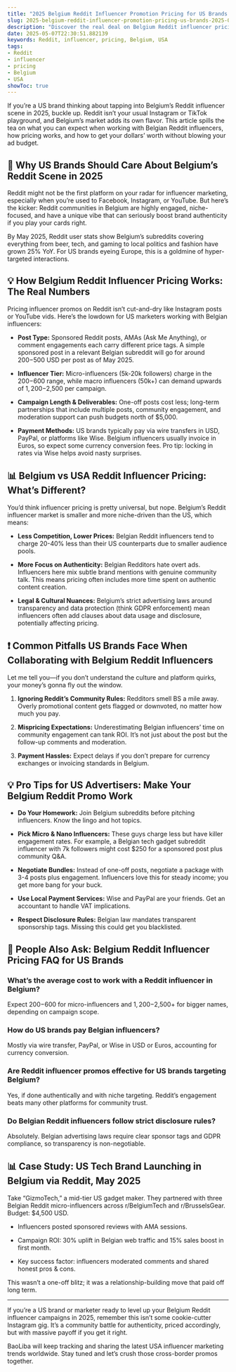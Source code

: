 ```yaml
---
title: "2025 Belgium Reddit Influencer Promotion Pricing for US Brands: A No-BS Guide"
slug: 2025-belgium-reddit-influencer-promotion-pricing-us-brands-2025-05-07
description: "Discover the real deal on Belgium Reddit influencer pricing in 2025 for US brands. Practical tips, examples, and insider insights to nail your cross-border campaigns."
date: 2025-05-07T22:30:51.882139
keywords: Reddit, influencer, pricing, Belgium, USA
tags:
- Reddit
- influencer
- pricing
- Belgium
- USA
showToc: true
---
```


If you’re a US brand thinking about tapping into Belgium’s Reddit influencer scene in 2025, buckle up. Reddit isn’t your usual Instagram or TikTok playground, and Belgium’s market adds its own flavor. This article spills the tea on what you can expect when working with Belgian Reddit influencers, how pricing works, and how to get your dollars’ worth without blowing your ad budget.

## 📢 Why US Brands Should Care About Belgium’s Reddit Scene in 2025

Reddit might not be the first platform on your radar for influencer marketing, especially when you’re used to Facebook, Instagram, or YouTube. But here’s the kicker: Reddit communities in Belgium are highly engaged, niche-focused, and have a unique vibe that can seriously boost brand authenticity if you play your cards right.

By May 2025, Reddit user stats show Belgium’s subreddits covering everything from beer, tech, and gaming to local politics and fashion have grown 25% YoY. For US brands eyeing Europe, this is a goldmine of hyper-targeted interactions.

## 💡 How Belgium Reddit Influencer Pricing Works: The Real Numbers

Pricing influencer promos on Reddit isn’t cut-and-dry like Instagram posts or YouTube vids. Here’s the lowdown for US marketers working with Belgian influencers:

- **Post Type:** Sponsored Reddit posts, AMAs (Ask Me Anything), or comment engagements each carry different price tags. A simple sponsored post in a relevant Belgian subreddit will go for around $200-$500 USD per post as of May 2025.

- **Influencer Tier:** Micro-influencers (5k-20k followers) charge in the $200-$600 range, while macro influencers (50k+) can demand upwards of $1,200-$2,500 per campaign.

- **Campaign Length & Deliverables:** One-off posts cost less; long-term partnerships that include multiple posts, community engagement, and moderation support can push budgets north of $5,000.

- **Payment Methods:** US brands typically pay via wire transfers in USD, PayPal, or platforms like Wise. Belgium influencers usually invoice in Euros, so expect some currency conversion fees. Pro tip: locking in rates via Wise helps avoid nasty surprises.

## 📊 Belgium vs USA Reddit Influencer Pricing: What’s Different?

You’d think influencer pricing is pretty universal, but nope. Belgium’s Reddit influencer market is smaller and more niche-driven than the US, which means:

- **Less Competition, Lower Prices:** Belgian Reddit influencers tend to charge 20-40% less than their US counterparts due to smaller audience pools.

- **More Focus on Authenticity:** Belgian Redditors hate overt ads. Influencers here mix subtle brand mentions with genuine community talk. This means pricing often includes more time spent on authentic content creation.

- **Legal & Cultural Nuances:** Belgium’s strict advertising laws around transparency and data protection (think GDPR enforcement) mean influencers often add clauses about data usage and disclosure, potentially affecting pricing.

## ❗ Common Pitfalls US Brands Face When Collaborating with Belgium Reddit Influencers

Let me tell you—if you don’t understand the culture and platform quirks, your money’s gonna fly out the window.

1. **Ignoring Reddit’s Community Rules:** Redditors smell BS a mile away. Overly promotional content gets flagged or downvoted, no matter how much you pay.

2. **Mispricing Expectations:** Underestimating Belgian influencers’ time on community engagement can tank ROI. It’s not just about the post but the follow-up comments and moderation.

3. **Payment Hassles:** Expect delays if you don’t prepare for currency exchanges or invoicing standards in Belgium.

## 💡 Pro Tips for US Advertisers: Make Your Belgium Reddit Promo Work

- **Do Your Homework:** Join Belgium subreddits before pitching influencers. Know the lingo and hot topics.

- **Pick Micro & Nano Influencers:** These guys charge less but have killer engagement rates. For example, a Belgian tech gadget subreddit influencer with 7k followers might cost $250 for a sponsored post plus community Q&A.

- **Negotiate Bundles:** Instead of one-off posts, negotiate a package with 3-4 posts plus engagement. Influencers love this for steady income; you get more bang for your buck.

- **Use Local Payment Services:** Wise and PayPal are your friends. Get an accountant to handle VAT implications.

- **Respect Disclosure Rules:** Belgian law mandates transparent sponsorship tags. Missing this could get you blacklisted.

## 📢 People Also Ask: Belgium Reddit Influencer Pricing FAQ for US Brands

### What’s the average cost to work with a Reddit influencer in Belgium?

Expect $200-$600 for micro-influencers and $1,200-$2,500+ for bigger names, depending on campaign scope.

### How do US brands pay Belgian influencers?

Mostly via wire transfer, PayPal, or Wise in USD or Euros, accounting for currency conversion.

### Are Reddit influencer promos effective for US brands targeting Belgium?

Yes, if done authentically and with niche targeting. Reddit’s engagement beats many other platforms for community trust.

### Do Belgian Reddit influencers follow strict disclosure rules?

Absolutely. Belgian advertising laws require clear sponsor tags and GDPR compliance, so transparency is non-negotiable.

## 📊 Case Study: US Tech Brand Launching in Belgium via Reddit, May 2025

Take “GizmoTech,” a mid-tier US gadget maker. They partnered with three Belgian Reddit micro-influencers across r/BelgiumTech and r/BrusselsGear. Budget: $4,500 USD.

- Influencers posted sponsored reviews with AMA sessions.

- Campaign ROI: 30% uplift in Belgian web traffic and 15% sales boost in first month.

- Key success factor: influencers moderated comments and shared honest pros & cons.

This wasn’t a one-off blitz; it was a relationship-building move that paid off long term.

---

If you’re a US brand or marketer ready to level up your Belgium Reddit influencer campaigns in 2025, remember this isn’t some cookie-cutter Instagram gig. It’s a community battle for authenticity, priced accordingly, but with massive payoff if you get it right.

BaoLiba will keep tracking and sharing the latest USA influencer marketing trends worldwide. Stay tuned and let’s crush those cross-border promos together.